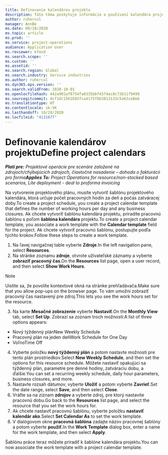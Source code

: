 ```yaml
---
title: Definovanie kalendárov projektu
description: Táto téma poskytuje informácie o používaní kalendára projektu na sledovanie harmonogramu projektu.
author: ruhercul
manager: AnnBe
ms.date: 09/18/2020
ms.topic: article
ms.prod: ''
ms.service: project-operations
audience: Application User
ms.reviewer: kfend
ms.search.scope: ''
ms.custom: ''
ms.assetid: ''
ms.search.region: Global
ms.search.industry: Service industries
ms.author: ruhercul
ms.dyn365.ops.version: ''
ms.search.validFrom: 2020-10-01
ms.openlocfilehash: 442a901af8754fa0335bbf43f4ac8c73b11f9499
ms.sourcegitcommit: 4cf1dc1561b92fca4175f0b3813133c5e63ce8e6
ms.translationtype: HT
ms.contentlocale: sk-SK
ms.lasthandoff: 10/28/2020
ms.locfileid: "4131677"
---
```

# <a name="define-project-calendars"></a><span data-ttu-id="d490c-103">Definovanie kalendárov projektu</span><span class="sxs-lookup"><span data-stu-id="d490c-103">Define project calendars</span></span>

<span data-ttu-id="d490c-104">_**Platí pre:** Projektové operácie pre scenáre založené na zdrojoch/chýbajúcich zdrojoch, čiastočné nasadenie – dohoda o fakturácii pro forma_</span><span class="sxs-lookup"><span data-stu-id="d490c-104">_**Applies To:** Project Operations for resource/non-stocked based scenarios, Lite deployment - deal to proforma invoicing_</span></span>

<span data-ttu-id="d490c-105">Na vytvorenie projektového plánu, musíte vytvoriť šablónu projektového kalendára, ktorá určuje počet pracovných hodín za deň a počas zatváracej doby.</span><span class="sxs-lookup"><span data-stu-id="d490c-105">To create a project schedule, you create a project calendar template that defines the number of working hours per day and any business closures.</span></span> <span data-ttu-id="d490c-106">Ak chcete vytvoriť šablónu kalendára projektu, priradíte pracovnú šablónu s poľom **šablóna kalendára** projektu.</span><span class="sxs-lookup"><span data-stu-id="d490c-106">To create a project calendar template, you associate a work template with the **Calendar template** field for the project.</span></span> <span data-ttu-id="d490c-107">Ak chcete vytvoriť pracovnú šablónu, postupujte podľa týchto krokov.</span><span class="sxs-lookup"><span data-stu-id="d490c-107">Follow these steps to create a work template.</span></span>

1. <span data-ttu-id="d490c-108">Na ľavej navigačnej table vyberte **Zdroje**.</span><span class="sxs-lookup"><span data-stu-id="d490c-108">In the left navigation pane, select **Resources**.</span></span> 
2. <span data-ttu-id="d490c-109">Na stránke zoznamu **zdroje**, otvrote užívateľské záznamy a vyberte **zobraziť pracovný čas**.</span><span class="sxs-lookup"><span data-stu-id="d490c-109">On the **Resources** list page, open a user record, and then select **Show Work Hours**.</span></span>

  > [!NOTE]
  > <span data-ttu-id="d490c-110">Uistite sa, že povolíte kontextové okná na stránke prehľadávača.</span><span class="sxs-lookup"><span data-stu-id="d490c-110">Make sure that you allow pop-ups on the browser page.</span></span> <span data-ttu-id="d490c-111">To vám umožní zobraziť pracovný čas nastavený pre zdroj.</span><span class="sxs-lookup"><span data-stu-id="d490c-111">This lets you see the work hours set for the resource.</span></span>
  
3. <span data-ttu-id="d490c-112">Na karte **Mesačné zobrazenie** vyberte **Nastaviť**.</span><span class="sxs-lookup"><span data-stu-id="d490c-112">On the **Monthly View** tab, select **Set Up**.</span></span> <span data-ttu-id="d490c-113">Zobrazí sa zoznam troch možností:</span><span class="sxs-lookup"><span data-stu-id="d490c-113">A list of three options appears:</span></span> 

  - <span data-ttu-id="d490c-114">Nový týždenný plán</span><span class="sxs-lookup"><span data-stu-id="d490c-114">New Weekly Schedule</span></span>
  - <span data-ttu-id="d490c-115">Pracovný plán na jeden deň</span><span class="sxs-lookup"><span data-stu-id="d490c-115">Work Schedule for One Day</span></span>
  - <span data-ttu-id="d490c-116">Voľno</span><span class="sxs-lookup"><span data-stu-id="d490c-116">Time Off</span></span>

4. <span data-ttu-id="d490c-117">Vyberte položku **nový týždenný plán** a potom nastavte možnosti pre tento plán prostriedkov.</span><span class="sxs-lookup"><span data-stu-id="d490c-117">Select **New Weekly Schedule**, and then set the options for this resource schedule.</span></span> <span data-ttu-id="d490c-118">Môžete nastaviť opakujúci sa týždenný plán, parametre pre denné hodiny, zatváraciu dobu, a ďalšie.</span><span class="sxs-lookup"><span data-stu-id="d490c-118">You can set a recurring weekly schedule, daily hour parameters, business closures, and more.</span></span>
5. <span data-ttu-id="d490c-119">Nastavte rozsah dátumov, vyberte **Uložiť** a potom vyberte **Zavrieť**.</span><span class="sxs-lookup"><span data-stu-id="d490c-119">Set the date range, select **Save**, and then select **Close**.</span></span> 
6. <span data-ttu-id="d490c-120">Vráťte sa na ziznam **zdrojov** a vyberte zdroj, pre ktorý nastavíte pracovnú dobu.</span><span class="sxs-lookup"><span data-stu-id="d490c-120">Go back to the **Resources** list page, and select the resource that you set the work hours for.</span></span> 
7. <span data-ttu-id="d490c-121">Ak chcete nastaviť pracovnú šablónu, vyberte položku **nastaviť kalendár ako**.</span><span class="sxs-lookup"><span data-stu-id="d490c-121">Select **Set Calendar As** to set the work template.</span></span> 
8. <span data-ttu-id="d490c-122">V dialógovom okne **pracovná šablóna** zadajte názov pracovnej šablóny a potom vyberte **použiť**.</span><span class="sxs-lookup"><span data-stu-id="d490c-122">In the **Work Template** dialog box, enter a name for the work template, and then select **Apply**.</span></span> 

<span data-ttu-id="d490c-123">Šablónu práce teraz môžete priradiť k šablóne kalendára projektu.</span><span class="sxs-lookup"><span data-stu-id="d490c-123">You can now associate the work template with a project calendar template.</span></span>
